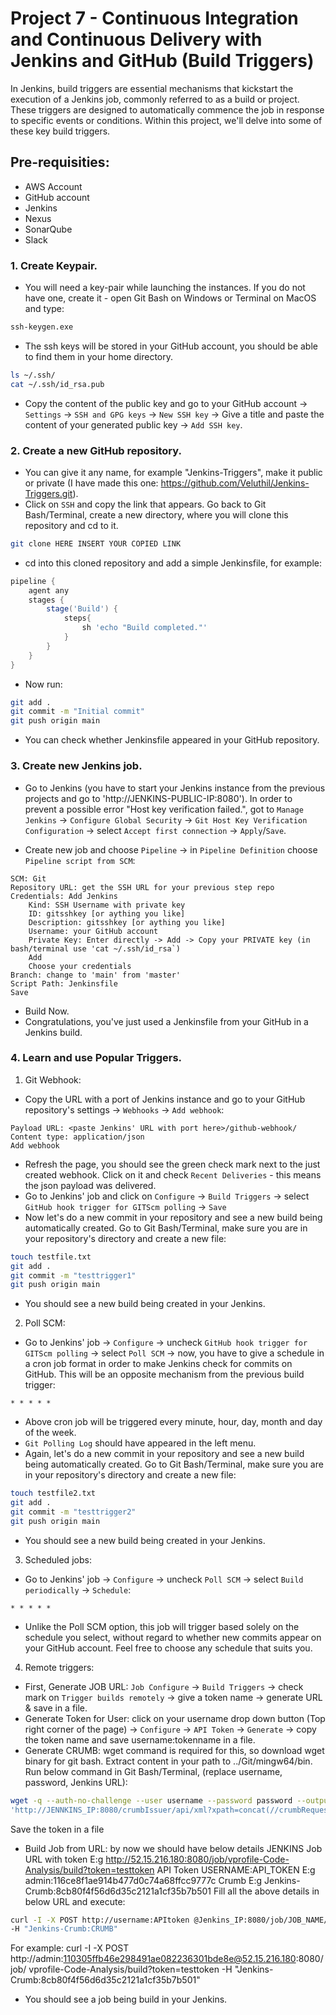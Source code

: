 # Project 7 - Continuous Integration and Continuous Delivery with Jenkins and GitHub (Build Triggers)

In Jenkins, build triggers are essential mechanisms that kickstart the execution of a Jenkins job, commonly referred to as a build or project. These triggers are designed to automatically commence the job in response to specific events or conditions. Within this project, we'll delve into some of these key build triggers.

## Pre-requisities:

* AWS Account
* GitHub account
* Jenkins
* Nexus
* SonarQube
* Slack 

### 1. Create Keypair.

- You will need a key-pair while launching the instances. If you do not have one, create it - open Git Bash on Windows or Terminal on MacOS and type:
```sh
ssh-keygen.exe
``` 
- The ssh keys will be stored in your GitHub account, you should be able to find them in your home directory. 
```sh
ls ~/.ssh/
cat ~/.ssh/id_rsa.pub
```
- Copy the content of the public key and go to your GitHub account -> `Settings` -> `SSH and GPG keys` -> `New SSH key` -> Give a title and paste the content of your generated public key -> `Add SSH key`.

### 2. Create a new GitHub repository.

- You can give it any name, for example "Jenkins-Triggers", make it public or private (I have made this one: https://github.com/Veluthil/Jenkins-Triggers.git).
- Click on `SSH` and copy the link that appears. Go back to Git Bash/Terminal, create a new directory, where you will clone this repository and cd to it. 
```sh
git clone HERE INSERT YOUR COPIED LINK 
```
- cd into this cloned repository and add a simple Jenkinsfile, for example:
```groovy
pipeline {
    agent any
    stages {
        stage('Build') {
            steps{
                sh 'echo "Build completed."'
            }
        }
    }
}
```
- Now run:
```sh
git add .
git commit -m "Initial commit"
git push origin main
```
- You can check whether Jenkinsfile appeared in your GitHub repository.

### 3. Create new Jenkins job.

- Go to Jenkins (you have to start your Jenkins instance from the previous projects and go to 'http://JENKINS-PUBLIC-IP:8080'). In order to prevent a possible error "Host key verification failed.", got to `Manage Jenkins` -> `Configure Global Security` -> `Git Host Key Verification Configuration` -> select `Accept first connection` -> `Apply`/`Save`.

- Create new job and choose `Pipeline` -> in `Pipeline Definition` choose `Pipeline script from SCM`:
```
SCM: Git
Repository URL: get the SSH URL for your previous step repo
Credentials: Add Jenkins
    Kind: SSH Username with private key
    ID: gitsshkey [or aything you like]
    Description: gitsshkey [or aything you like]
    Username: your GitHub account
    Private Key: Enter directly -> Add -> Copy your PRIVATE key (in bash/terminal use 'cat ~/.ssh/id_rsa`)
    Add
    Choose your credentials
Branch: change to 'main' from 'master'
Script Path: Jenkinsfile
Save
```
- Build Now.
- Congratulations, you've just used a Jenkinsfile from your GitHub in a Jenkins build.

### 4. Learn and use Popular Triggers.

1. Git Webhook:
- Copy the URL with a port of Jenkins instance and go to your GitHub repository's settings -> `Webhooks` -> `Add webhook`:
```
Payload URL: <paste Jenkins' URL with port here>/github-webhook/
Content type: application/json
Add webhook
```
- Refresh the page, you should see the green check mark next to the just created webhook. Click on it and check `Recent Deliveries` - this means the json payload was delivered.
- Go to Jenkins' job and click on `Configure` -> `Build Triggers` -> select `GitHub hook trigger for GITScm polling` -> `Save`
- Now let's do a new commit in your repository and see a new build being automatically created. Go to Git Bash/Terminal, make sure you are in your repository's directory and create a new file:
```sh
touch testfile.txt
git add .
git commit -m "testtrigger1"
git push origin main
```
- You should see a new build being created in your Jenkins.

2. Poll SCM:
- Go to Jenkins' job -> `Configure` -> uncheck `GitHub hook trigger for GITScm polling` -> select `Poll SCM` -> now, you have to give a schedule in a cron job format in order to make Jenkins check for commits on GitHub. This will be an opposite mechanism from the previous build trigger:
```
* * * * *
```
- Above cron job will be triggered every minute, hour, day, month and day of the week.
- `Git Polling Log` should have appeared in the left menu.
- Again, let's do a new commit in your repository and see a new build being automatically created. Go to Git Bash/Terminal, make sure you are in your repository's directory and create a new file:
```sh
touch testfile2.txt
git add .
git commit -m "testtrigger2"
git push origin main
```
- You should see a new build being created in your Jenkins.

3. Scheduled jobs:
- Go to Jenkins' job -> `Configure` -> uncheck `Poll SCM` -> select `Build periodically` -> `Schedule`:
```
* * * * *
```
- Unlike the Poll SCM option, this job will trigger based solely on the schedule you select, without regard to whether new commits appear on your GitHub account. Feel free to choose any schedule that suits you.

4. Remote triggers:
- First, Generate JOB URL: `Job Configure` -> `Build Triggers` -> check mark on `Trigger builds remotely` -> give a token name -> generate URL & save in a file.
- Generate Token for User: click on your username drop down button (Top right corner of the page) -> `Configure` -> `API Token` -> `Generate` -> copy the token name and save username:tokenname in a file.
- Generate CRUMB: wget command is required for this, so download wget binary for git bash. Extract content in your path to ../Git/mingw64/bin. Run below command in Git Bash/Terminal, (replace username, password, Jenkins URL):
```sh
wget -q --auth-no-challenge --user username --password password --output-document -
'http://JENNKINS_IP:8080/crumbIssuer/api/xml?xpath=concat(//crumbRequestField,":",//crumb)'
```
Save the token in a file
- Build Job from URL: by now we should have below details
    JENKINS Job URL with token
        E:g http://52.15.216.180:8080/job/vprofile-Code-Analysis/build?token=testtoken
    API Token
        USERNAME:API_TOKEN
        E:g admin:116ce8f1ae914b477d0c74a68ffcc9777c
    Crumb
        E:g Jenkins-Crumb:8cb80f4f56d6d35c2121a1cf35b7b501
Fill all the above details in below URL and execute:
```sh
curl -I -X POST http://username:APItoken @Jenkins_IP:8080/job/JOB_NAME/build?token=TOKENNAME
-H "Jenkins-Crumb:CRUMB"
```
For example: curl -I -X POST http://admin:110305ffb46e298491ae082236301bde8e@52.15.216.180:8080/job/
vprofile-Code-Analysis/build?token=testtoken -H "Jenkins-Crumb:8cb80f4f56d6d35c2121a1cf35b7b501"
- You should see a job being build in your Jenkins.